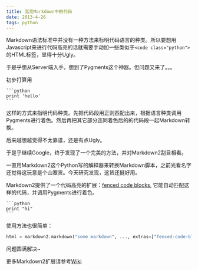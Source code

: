 ```yaml
---
title: 高亮Markdown中的代码
date: 2013-4-26
tags: python
---
```


Markdown语法标准中并没有一种方法来标明代码语言的种类。所以要想用Javascript来进行代码高亮的话就需要手动加一些类似于`<code class="python">`的HTML标签，显得十分Ugly。

于是乎想从Server端入手，想到了Pygments这个神器。但问题又来了。。。

初步打算用

    ```python
    print 'hello'
    ```
    
这样的方式来指明代码种类。先把代码段用正则匹配出来，根据语言种类调用Pygments进行着色。然后再把其它部分连同着色后的的代码段一起Markdown转换。

后来越想越觉得不太靠谱，还是有点Ugly。

于是乎继续Google，终于发现了一个完美的方法，并对Markdown2刮目相看。

一直用Markdown2这个Python写的解释器来转换Markdown脚本，之前光看名字还觉得这玩意是个山寨货。今天研究发现，这货还挺好用。

Markdown2提供了一个代码高亮的扩展：[fenced code blocks](https://github.com/trentm/python-markdown2/wiki/fenced-code-blocks), 它能自动匹配这样的代码，并调用Pygments进行着色。

    ```python
    print "hi"
    ```
    
使用方法也很简单：

```python
html = markdown2.markdown("some markdown", ..., extras=["fenced-code-blocks"])
```

问题圆满解决~

更多Markdown2扩展请参考[Wiki](https://github.com/trentm/python-markdown2/wiki/Extras)
